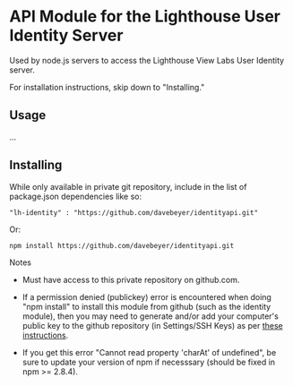 # API Module for the Lighthouse User Identity Server

Used by node.js servers to access the Lighthouse View Labs User Identity server.

For installation instructions, skip down to "Installing."

## Usage

...

## Installing

While only available in private git repository, include in the list of
package.json dependencies like so:

```
"lh-identity" : "https://github.com/davebeyer/identityapi.git"
```

Or:

```
npm install https://github.com/davebeyer/identityapi.git
```

Notes

* Must have access to this private repository on github.com.

* If a permission denied (publickey) error is encountered when
doing "npm install" to install this module from github (such as the
identity module), then you may need to generate and/or add your
computer's public key to the github repository (in Settings/SSH Keys)
as per [these
instructions](https://help.github.com/articles/generating-ssh-keys).

* If you get this error "Cannot read property 'charAt' of undefined",
be sure to update your version of npm if necesssary (should be fixed
in npm >= 2.8.4). 

